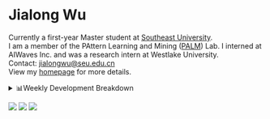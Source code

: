 #  Jialong Wu

Currently a first-year Master student at [Southeast University](https://www.seu.edu.cn/english/).<br>
I am a member of the PAttern Learning and Mining ([PALM](http://palm.seu.edu.cn/home.html)) Lab. I interned at AIWaves Inc. and was a research intern at Westlake University.<br>
Contact: jialongwu@seu.edu.cn<br>
View my [homepage](https://callanwu.github.io/) for more details.

<details><summary>📊Weekly Development Breakdown</summary>

<!--START_SECTION:waka-->

```txt
From: 24 May 2024 - To: 31 May 2024

Total Time: 2 hrs 3 mins

Python     1 hr 31 mins    ██████████████████▓░░░░░░   74.61 %
HTML       8 mins          █▓░░░░░░░░░░░░░░░░░░░░░░░   07.11 %
Bash       8 mins          █▓░░░░░░░░░░░░░░░░░░░░░░░   06.73 %
JSON       7 mins          █▒░░░░░░░░░░░░░░░░░░░░░░░   05.70 %
Text       3 mins          ▓░░░░░░░░░░░░░░░░░░░░░░░░   02.92 %
```

<!--END_SECTION:waka-->

[![wakatime](https://wakatime.com/badge/user/c6720b29-9431-4a60-bc9d-e1fb2b6bd65f.svg)](https://wakatime.com/@c6720b29-9431-4a60-bc9d-e1fb2b6bd65f)
</details>

[![](https://img.shields.io/badge/Google%20Scholar-4385FE.svg?&color=d6d6d6&style=flat-square&logo=google-scholar)](https://scholar.google.com/citations?user=6eg2m4YAAAAJ)
[![](https://img.shields.io/badge/dynamic/json?label=Citations&query=citationCount&url=https%3A%2F%2Fapi.semanticscholar.org%2Fgraph%2Fv1%2Fauthor%2F2240542238%3Ffields%3DcitationCount&style=flat-square&logo=semanticscholar&labelColor=gray&color=gray)](https://www.semanticscholar.org/author/Jialong-Wu/2240542238)
![](https://komarev.com/ghpvc/?username=callanwu)
